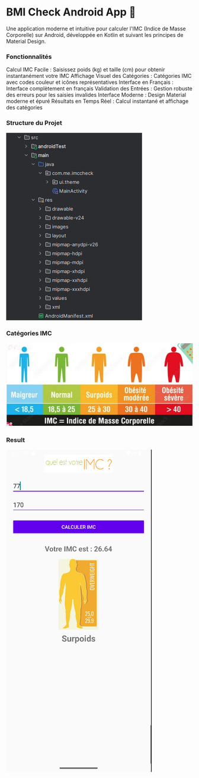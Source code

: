 <h1>BMI Check Android App 📱</h1>
<p>
Une application moderne et intuitive pour calculer l'IMC (Indice de Masse Corporelle) sur Android, développée en Kotlin et suivant les principes de Material Design.
</p>
<h3>Fonctionnalités</h3>
<p>
Calcul IMC Facile : Saisissez poids (kg) et taille (cm) pour obtenir instantanément votre IMC
Affichage Visuel des Catégories : Catégories IMC avec codes couleur et icônes représentatives
Interface en Français : Interface complètement en français
Validation des Entrées : Gestion robuste des erreurs pour les saisies invalides
Interface Moderne : Design Material moderne et épuré
Résultats en Temps Réel : Calcul instantané et affichage des catégories
</p>

<h3> Structure du Projet </h3>
<img src="./app/src/main/res/images/img_1.png" alt="">

<h3> Catégories IMC </h3>
<img src="./app/src/main/res/images/img.png" alt="">

<h3> Result </h3>
<img src="./app/src/main/res/images/img_2.png" alt="">

